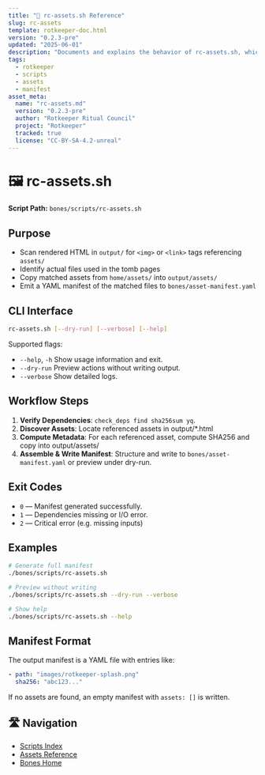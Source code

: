 ```yaml
---
title: "🧾 rc-assets.sh Reference"
slug: rc-assets
template: rotkeeper-doc.html
version: "0.2.3-pre"
updated: "2025-06-01"
description: "Documents and explains the behavior of rc-assets.sh, which scans HTML for asset links and generates a manifest."
tags:
  - rotkeeper
  - scripts
  - assets
  - manifest
asset_meta:
  name: "rc-assets.md"
  version: "0.2.3-pre"
  author: "Rotkeeper Ritual Council"
  project: "Rotkeeper"
  tracked: true
  license: "CC-BY-SA-4.2-unreal"
---
```



# 🖼️ rc-assets.sh

<!-- The sacred rite of asset manifest generation -->

**Script Path:** `bones/scripts/rc-assets.sh`

## Purpose
<!-- Core objectives of rc-assets.sh -->
- Scan rendered HTML in `output/` for `<img>` or `<link>` tags referencing `assets/`
- Identify actual files used in the tomb pages
- Copy matched assets from `home/assets/` into `output/assets/`
- Emit a YAML manifest of the matched files to `bones/asset-manifest.yaml`

## CLI Interface
```bash
rc-assets.sh [--dry-run] [--verbose] [--help]
```

Supported flags:
- `--help`, `-h`
  Show usage information and exit.
- `--dry-run`
  Preview actions without writing output.
- `--verbose`
  Show detailed logs.

## Workflow Steps
1. **Verify Dependencies**: `check_deps find sha256sum yq`.
2. **Discover Assets**: Locate referenced assets in output/*.html
3. **Compute Metadata**: For each referenced asset, compute SHA256 and copy into output/assets/
4. **Assemble & Write Manifest**: Structure and write to `bones/asset-manifest.yaml` or preview under dry-run.

## Exit Codes
<!-- Symbolic outcomes of incantation -->
- `0` — Manifest generated successfully.
- `1` — Dependencies missing or I/O error.
- `2` — Critical error (e.g. missing inputs)

## Examples
```bash
# Generate full manifest
./bones/scripts/rc-assets.sh

# Preview without writing
./bones/scripts/rc-assets.sh --dry-run --verbose

# Show help
./bones/scripts/rc-assets.sh --help
```


## Manifest Format

The output manifest is a YAML file with entries like:

```yaml
- path: "images/rotkeeper-splash.png"
  sha256: "abc123..."
```

If no assets are found, an empty manifest with `assets: []` is written.

## 🛣️ Navigation
<!-- Quick navigation links -->
- [Scripts Index](scripts/index.html)
- [Assets Reference](scripts/rc-assets.html)
- [Bones Home](index.html)

<!--
Limerick 1:
In corridors of icons and sprites aligned,
rc-assets carves metadata refined.
With digest aflame,
It catalogs each name,
And preserves each relic assigned.

Limerick 2:
A scroll of YAML in spectral light,
Records each asset’s secret might.
It tracks size and date,
In tabular fate,
Ensuring no file fades from sight.
-->